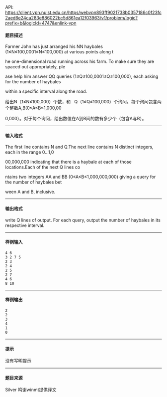 API: https://client.vpn.nuist.edu.cn/https/webvpn893ff9021738b0357186c0f23fc2aed6e24ca283e886022bc5d861ea12f03963/v1/problem/logic?prefix=b&logicId=4747&enlink-vpn

#### 题目描述

Farmer John has just arranged his NN haybales (1≤N≤100,0001≤N≤100,000) at various points along t

he one-dimensional road running across his farm. To make sure they are spaced out appropriately, ple

ase help him answer QQ queries (1≤Q≤100,0001≤Q≤100,000), each asking for the number of haybales 

within a specific interval along the road.

给出N（1≤N≤100,000）个数，和   Q（1≤Q≤100,000）个询问。每个询问包含两个整数A,B(0≤A≤B≤1,000,00

0,000）。对于每个询问，给出数值在A到B间的数有多少个（包含A与B）。

---

#### 输入格式

The first line contains N and Q.The next line contains N distinct integers, each in the range 0…1,0

00,000,000 indicating that there is a haybale at each of those locations.Each of the next Q lines co

ntains two integers AA and BB (0≤A≤B≤1,000,000,000) giving a query for the number of haybales bet

ween A and B, inclusive.

---

#### 输出格式

write Q lines of output. For each query, output the number of haybales in its respective interval.

---

#### 样例输入
```
4 6
3 2 7 5
2 3
2 4
2 5
2 7
4 6
8 10
```

---

#### 样例输出
```
2
2
3
4
1
0
```

---

#### 提示

没有写明提示

---

#### 题目来源

Silver 鸣谢winmt提供译文